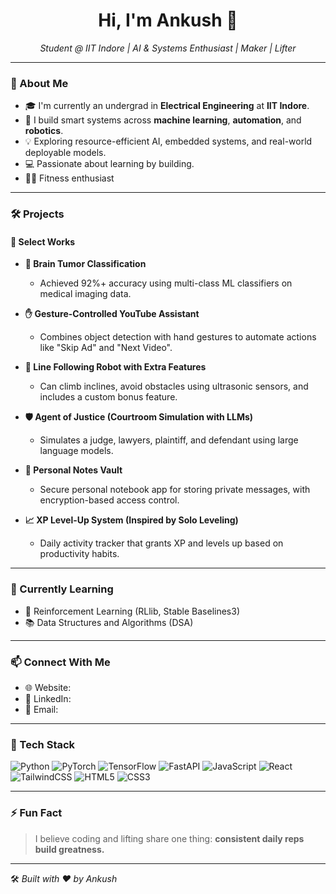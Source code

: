 <h1 align="center">Hi, I'm Ankush 👋</h1>
<p align="center">
  <em>Student @ IIT Indore | AI & Systems Enthusiast | Maker | Lifter</em>
</p>

---

### 🚀 About Me

- 🎓 I'm currently an undergrad in **Electrical Engineering** at **IIT Indore**.
- 🤖 I build smart systems across **machine learning**, **automation**, and **robotics**.
- 💡 Exploring resource-efficient AI, embedded systems, and real-world deployable models.
- 💻 Passionate about learning by building.
- 🏋️‍♂️ Fitness enthusiast

---

### 🛠️ Projects

#### 📌 Select Works

- **🧠 Brain Tumor Classification**
  - Achieved 92%+ accuracy using multi-class ML classifiers on medical imaging data.

- **✋ Gesture-Controlled YouTube Assistant**
  - Combines object detection with hand gestures to automate actions like "Skip Ad" and "Next Video".

- **🤖 Line Following Robot with Extra Features**
  - Can climb inclines, avoid obstacles using ultrasonic sensors, and includes a custom bonus feature.

- **🛡️ Agent of Justice (Courtroom Simulation with LLMs)**
  - Simulates a judge, lawyers, plaintiff, and defendant using large language models.

- **🔐 Personal Notes Vault**
  - Secure personal notebook app for storing private messages, with encryption-based access control.

- **📈 XP Level-Up System (Inspired by Solo Leveling)**
  - Daily activity tracker that grants XP and levels up based on productivity habits.

---

### 🌱 Currently Learning

- 🤖 Reinforcement Learning (RLlib, Stable Baselines3)
- 📚 Data Structures and Algorithms (DSA)

---

### 📫 Connect With Me

- 🌐 Website: 
- 💼 LinkedIn: 
- 📮 Email: 

---

### 🧰 Tech Stack

![Python](https://img.shields.io/badge/Python-FFD43B?logo=python&logoColor=blue)
![PyTorch](https://img.shields.io/badge/PyTorch-EE4C2C?logo=pytorch&logoColor=white)
![TensorFlow](https://img.shields.io/badge/TensorFlow-FF6F00?logo=tensorflow&logoColor=white)
![FastAPI](https://img.shields.io/badge/FastAPI-009688?logo=fastapi&logoColor=white)
![JavaScript](https://img.shields.io/badge/JavaScript-F7DF1E?logo=javascript&logoColor=black)
![React](https://img.shields.io/badge/React-20232A?logo=react&logoColor=61DAFB)
![TailwindCSS](https://img.shields.io/badge/TailwindCSS-38B2AC?logo=tailwind-css&logoColor=white)
![HTML5](https://img.shields.io/badge/HTML5-E34F26?logo=html5&logoColor=white)
![CSS3](https://img.shields.io/badge/CSS3-1572B6?logo=css3&logoColor=white)

---

### ⚡ Fun Fact

> I believe coding and lifting share one thing: **consistent daily reps build greatness.**

---

🛠️ *Built with ❤️ by Ankush*
